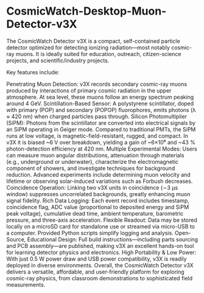 # CosmicWatch-Desktop-Muon-Detector-v3X

The CosmicWatch Detector v3X is a compact, self-contained particle detector optimized for detecting ionizing radiation—most notably cosmic-ray muons. It is ideally suited for education, outreach, citizen-science projects, and scientific/industry projects.

Key features include:

Penetrating Muon Detection:
v3X records secondary cosmic-ray muons produced by interactions of primary cosmic radiation in the upper atmosphere. At sea level, these muons follow an energy spectrum peaking around 4 GeV.
Scintillation-Based Sensor:
A polystyrene scintillator, doped with primary (POP) and secondary (POPOP) fluorophores, emits photons (λ ≈ 420 nm) when charged particles pass through.
Silicon Photomultiplier (SiPM):
Photons from the scintillator are converted into electrical signals by an SiPM operating in Geiger mode. Compared to traditional PMTs, the SiPM runs at low voltage, is magnetic-field-resistant, rugged, and compact. In v3X it is biased ~6 V over breakdown, yielding a gain of ~6×10⁶ and ~43 % photon-detection efficiency at 420 nm.
Multiple Experimental Modes:
Users can measure muon angular distributions, attenuation through materials (e.g., underground or underwater), characterize the electromagnetic component of showers, and investigate techniques for background reduction. Advanced experiments include determining muon velocity and lifetime or observing solar-induced variations such as Forbush decreases.
Coincidence Operation:
Linking two v3X units in coincidence (∼3 µs window) suppresses uncorrelated backgrounds, greatly enhancing muon signal fidelity.
Rich Data Logging:
Each event record includes timestamp, coincidence flag, ADC value (proportional to deposited energy and SiPM peak voltage), cumulative dead time, ambient temperature, barometric pressure, and three-axis acceleration.
Flexible Readout:
Data may be stored locally on a microSD card for standalone use or streamed via micro-USB to a computer. Provided Python scripts simplify logging and analysis.
Open-Source, Educational Design:
Full build instructions—including parts sourcing and PCB assembly—are published, making v3X an excellent hands-on tool for learning detector physics and electronics.
High Portability & Low Power:
With just 0.5 W power draw and USB power compatibility, v3X is readily deployed in diverse environments.
Overall, the CosmicWatch Detector v3X delivers a versatile, affordable, and user-friendly platform for exploring cosmic-ray physics, from classroom demonstrations to sophisticated field measurements.
